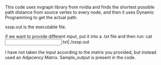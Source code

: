This code uses nvgraph library from nvidia and finds the shortest possible path distance from source vertex to every node, and then it uses Dynamic Programming to get the actual path.



sssp.out is the executable file.

if we want to provide different input, put it into a .txt file and then run:
cat <input>.txt|./sssp.out

I have not taken the input according to the matrix you provided, but instead used an Adjacency Matrix.
Sample_output is present in the code.